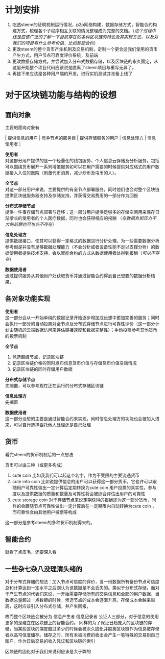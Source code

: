 # 计划安排
1. 吃透steem的证明机制运行情况，p2p网络构建，数据存储方式，智能合约构建方式，梳理各个子程序相互关联的情况整理成为完整的文档。（*这个过程中还是应该广泛的了解一下目前存在的各种区块链的特色及其实现方法，以及对我们的项目有什么参考价值，比如智能合约*）
2. 更改steem的整个货币产生机制及交易机制，定制一个更合适我们使用的货币产生方式，用户节点可靠度评价系统，及前端
3. 更改数据存储方式，并尝试加入分布式数据存储，以及区块链的永久固定，从这里开始整个项目代码应该说是脱离了steem项目与重写无异了。
4. 再接下来应该是各种用户端的开发，进行实机测试并准备上线了


# 对于区块链功能与结构的设想

## 面向对象
主要的面向对象有    

| 提供信息的用户 | 竞争节点的服务器 | 提供存储服务的用户 | 信息处理方 | 信息使用者 |

**使用者**  
对这部分用户提供的是一个轻量化的钱包服务，个人信息云存储及分析服务，包括可以围绕货币展开一系列增值服务如可以在用户需要的时候提供对应格式的用户数据接入入住的医院（刺激代币消费，减少炒币及屯币的人）。

**全节点**  
对这一部分用户来说，主要提供的有全节点部署服务，同时他们也会对整个区块链提供区块链服务器支持及存储支持，并获得交易费用的一部分作为回报

**分布式存储节点**  
提供一件事存储节点部署与迁移；这一部分用户提供足够多的存储空间用来保存日渐增长的使用者的个人医疗数据，同时也会获得相应的报酬  （*在数据负担压力不大的前期也可也先不存在*）

**信息处理方**  
提供数据接口，使其可以获得一定格式的数据进行分析处理。为一些需要数据分析参考但是并没有足够数据处理能力（不会分析或者设备性能不足以支撑分析）的数据使用者提供技术支持，会以智能合约的方式从数据使用者处得到报酬（*可以不存在*）

**数据使用者**  
通过提供服务从其他用户处获取货币并通过智能合约得到自己想要的数据分析结果，

## 各对象功能实现

**使用者**  
这一部分会从一开始单纯的数据记录开始逐步增加成设想中更加完善的服务；同时会执行一部分的自动投票对全节点及分布式存储节点进行可靠性评价（这一部分计划由随机的云端数据访问来评估链接速度和数据完整性）；手动投票参考其他货币的投票机制

**全节点**  
1. 竞选超级节点，记录区块链
2. 记录区块链价格的同时发布信息货币价值与存储货币价值变动情况
3. 记录区块链的同时存储用户数据

**分布式存储节点**  
先搁置，可以参考现在正在运行的分布式存储区块链

**信息处理方**  
先搁置

**数据使用者**  
这一部分设想的主要是通过智能合约来实现，同时信息处理方的功能也会被加入进来，可以自行选择委托他人处理还是自己处理

## 货币
看完steem的货币机制后的一点想法

货币可以由三种（或更多构成）

1. cute coin 比如我我们可以起这个名字，作为不受限的主要流通货币
2. cute info coin 比如说提供信息的用户可以获得这一部分货币，它也许可以跟随用户可靠性做出一定计算后定期转换为cute coin 用户投票的真实性，参与度以及提供数据的质量和数量及可靠性将会被综合评估出用户的可靠性
3. cute storage coin 对于存储节点来说定期获得的报酬即为这一部分货币，同样的会跟随节点可靠性做出一定计算后在一定期限内自动转换为cute coin ，而可靠性会由其他用户投票等构成

这一部分是参考steem的多种货币机制得来的。

## 智能合约

就看了点皮毛，还要深入看



## 一些杂七杂八没理清头绪的

对于分布式存储的想法：加入节点可信度的评价，当一份数据所有备份节点可信度总和计算达到一定水平之后则认为该数据是不会丢失的。类似于分布式存储，而对于产生节点的代表们来说，一开始需要存储所有的交易信息和全部的用户数据，当数据总量超过一点数额的时候，候选节点的成本会逐渐升高，存储成本会越来越高，这时应该引入分布式存储，并产生回报，

故而整个区块链会被分为  信息产生者  信息记录者  公证人三部分，对于信息的使用更多的是建立在区块链上的智能合约。 同样的为了保证日趋庞大的区块链的存储，当某些区块的深度超过多少的时候会被永久固化并脱离区块链作为信息被存储者以高可信度储存。储存之时，所有未被消费的收出会产生一笔特殊的交易到自己账户，作为日后交易的收入凭证和区块链的索引

区块链的固化对于我们来说利应该是大于弊的



